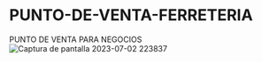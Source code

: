 # PUNTO-DE-VENTA-FERRETERIA
 PUNTO DE VENTA PARA NEGOCIOS 
![Captura de pantalla 2023-07-02 223837](https://github.com/PrismallyFernandez/PUNTO-DE-VENTA-FERRETERIA/assets/128163232/a34f9a70-ac74-4425-9e73-50301e738365)
